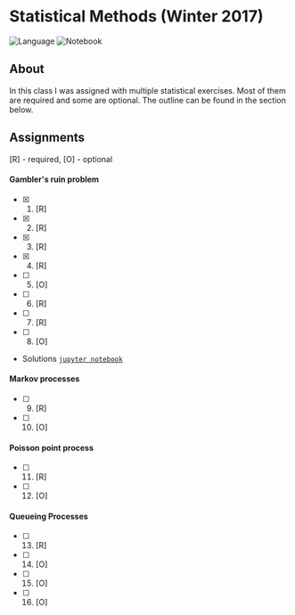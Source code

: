 # Statistical Methods (Winter 2017)
![Language](https://img.shields.io/badge/python-v3.6.3-blue.svg)
![Notebook](https://img.shields.io/badge/jupyter-v5.2.1-orange.svg)

## About

In this class I was assigned with multiple statistical exercises. Most of them are required and some are optional. The outline can be found in the section below.

## Assignments

[R] - required, [O] - optional

#### Gambler's ruin problem

- [x] 1. [R]
- [x] 2. [R]
- [x] 3. [R]
- [x] 4. [R]
- [ ] 5. [O]
- [ ] 6. [R]
- [ ] 7. [R]
- [ ] 8. [O]

- Solutions [`jupyter notebook`](gamblers-ruin-problem.ipynb)

#### Markov processes

- [ ] 9. [R]
- [ ] 10. [O]

#### Poisson point process

- [ ] 11. [R]
- [ ] 12. [O]

#### Queueing Processes

- [ ] 13. [R]
- [ ] 14. [O]
- [ ] 15. [O]
- [ ] 16. [O]
